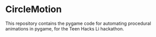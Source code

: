 # CircleMotion
This repository contains the pygame code for automating procedural animations in pygame, for the Teen Hacks Li hackathon.
